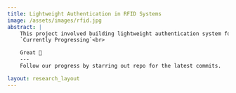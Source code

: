 ```yaml
---
title: Lightweight Authentication in RFID Systems
image: /assets/images/rfid.jpg
abstract: |
    This project involved building lightweight authentication system focusing on RFID technologies such as MIFARE etc.
    `Currently Progressing`<br>

    Great 🍺
    ---
    Follow our progress by starring out repo for the latest commits.

layout: research_layout    
---
```


